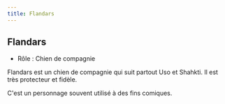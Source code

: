 ```yaml
---
title: Flandars
---
```


Flandars
--------



* Rôle : Chien de compagnie


Flandars est un chien de compagnie qui suit partout Uso et Shahkti. Il est très protecteur et fidèle. 
  
C'est un personnage souvent utilisé à des fins comiques. 



